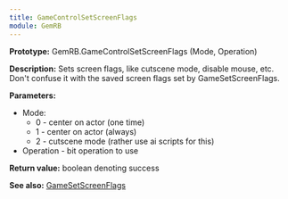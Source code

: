 ```yaml
---
title: GameControlSetScreenFlags
module: GemRB
---
```


**Prototype:** GemRB.GameControlSetScreenFlags (Mode, Operation)

**Description:** Sets screen flags, like cutscene mode, disable mouse, etc. 
Don't confuse it with the saved screen flags set by GameSetScreenFlags.

**Parameters:**
  * Mode:
    * 0 - center on actor (one time)
    * 1 - center on actor (always)
    * 2 - cutscene mode (rather use ai scripts for this)
  * Operation - bit operation to use

**Return value:** boolean denoting success

**See also:** [GameSetScreenFlags](GameSetScreenFlags.md)
